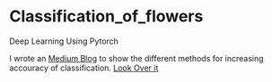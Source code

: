 # Classification_of_flowers
Deep Learning Using Pytorch 

I wrote an [Medium Blog](https://medium.com/@skillatimportantwork/sparking-new-interest-in-deep-learning-69c6a02d4f85?source=friends_link&sk=3f8843a42691048eda2c163dcb089256)
to show the different methods for increasing accouracy of classification.
[Look Over it](https://github.com/shwetanshutech/Classification_of_fruit360data/blob/master/image.png)
